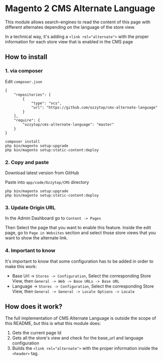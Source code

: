 # Magento 2 CMS Alternate Language

This module allows search-engines to read the content of this page with different alternates depending on
the language of the store view.

In a technical way, it's adding a `<link rel="alternate">` with the proper information for each store view that
is enabled in the CMS page  


## How to install

### 1. via composer

Edit `composer.json`

```
{
    "repositories": [
        {
            "type": "vcs",
            "url": "https://github.com/ozzytop/cms-alternate-language"
        }
    ],
    "require": {
        "ozzytop/cms-alternate-language": "master"
    }
}
```

```
composer install
php bin/magento setup:upgrade
php bin/magento setup:static-content:deploy
```

### 2. Copy and paste

Download latest version from GitHub

Paste into `app/code/Ozzytop/CMS` directory

```
php bin/magento setup:upgrade
php bin/magento setup:static-content:deploy
```

### 3. Update Origin URL

In the Admin Dashboard go to `Content -> Pages`

Then Select the page that you want to enable this feature. Inside the edit page, go to `Page in Websites` section and
select those store views that you want to show the alternate link.

### 4. Important to know

It's important to know that some configuration has to be added in order to make this work:
* Base Url -> `Stores -> Configuration`, Select the corresponding Store View, then `General -> Web -> Base URLs -> Base URL`
* Language -> `Stores -> Configuration`, Select the corresponding Store View, then `General -> General -> Locale Options -> Locale`

## How does it work?

The full implementation of CMS Alternate Language is outside the scope of this README, but this is what this module does:

1. Gets the current page Id 
2. Gets all the store's view and check for the base_url and language configuration
3. Builds the `<link rel="alternate">` with the proper information inside the `<header>` tag.

